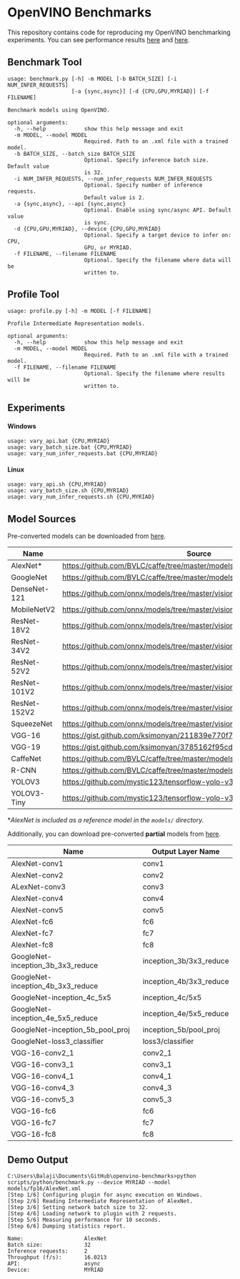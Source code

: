 # OpenVINO Benchmarks
This repository contains code for reproducing my OpenVINO benchmarking
experiments. You can see performance results [here](https://drive.google.com/open?id=1tNSlOwUzDXjHedvZuMV59DPn-WTDmy6GkywyM1jDacM) and [here](https://docs.google.com/presentation/d/1zRw1FOx5Rbz5KajbIfZz4jI0EFClj1daNtF00OgQVyA/edit#slide=id.g5d444bde14_0_0).

## Benchmark Tool
```
usage: benchmark.py [-h] -m MODEL [-b BATCH_SIZE] [-i NUM_INFER_REQUESTS]
                    [-a {sync,async}] [-d {CPU,GPU,MYRIAD}] [-f FILENAME]

Benchmark models using OpenVINO.

optional arguments:
  -h, --help            show this help message and exit
  -m MODEL, --model MODEL
                        Required. Path to an .xml file with a trained model.
  -b BATCH_SIZE, --batch_size BATCH_SIZE
                        Optional. Specify inference batch size. Default value
                        is 32.
  -i NUM_INFER_REQUESTS, --num_infer_requests NUM_INFER_REQUESTS
                        Optional. Specify number of inference requests.
                        Default value is 2.
  -a {sync,async}, --api {sync,async}
                        Optional. Enable using sync/async API. Default value
                        is sync.
  -d {CPU,GPU,MYRIAD}, --device {CPU,GPU,MYRIAD}
                        Optional. Specify a target device to infer on: CPU,
                        GPU, or MYRIAD.
  -f FILENAME, --filename FILENAME
                        Optional. Specify the filename where data will be
                        written to.
```

## Profile Tool
```
usage: profile.py [-h] -m MODEL [-f FILENAME]

Profile Intermediate Representation models.

optional arguments:
  -h, --help            show this help message and exit
  -m MODEL, --model MODEL
                        Required. Path to an .xml file with a trained model.
  -f FILENAME, --filename FILENAME
                        Optional. Specify the filename where results will be
                        written to.
```

## Experiments

#### Windows
```
usage: vary_api.bat {CPU,MYRIAD}
usage: vary_batch_size.bat {CPU,MYRIAD}
usage: vary_num_infer_requests.bat {CPU,MYRIAD}
```

#### Linux
```
usage: vary_api.sh {CPU,MYRIAD}
usage: vary_batch_size.sh {CPU,MYRIAD}
usage: vary_num_infer_requests.sh {CPU,MYRIAD}
```

## Model Sources
Pre-converted models can be downloaded from [here](https://drive.google.com/drive/folders/1s-K0dAIsJ9OoWfjkasG-wQHd-wpCwja7?usp=sharing).

| Name         | Source                                                                        |
|--------------|-------------------------------------------------------------------------------|
| AlexNet*     | https://github.com/BVLC/caffe/tree/master/models/bvlc_alexnet                 |
| GoogleNet    | https://github.com/BVLC/caffe/tree/master/models/bvlc_googlenet               |
| DenseNet-121 | https://github.com/onnx/models/tree/master/vision/classification/densenet-121 |
| MobileNetV2  | https://github.com/onnx/models/tree/master/vision/classification/mobilenet    |
| ResNet-18V2  | https://github.com/onnx/models/tree/master/vision/classification/resnet       |
| ResNet-34V2  | https://github.com/onnx/models/tree/master/vision/classification/resnet       |
| ResNet-52V2  | https://github.com/onnx/models/tree/master/vision/classification/resnet       |
| ResNet-101V2 | https://github.com/onnx/models/tree/master/vision/classification/resnet       |
| ResNet-152V2 | https://github.com/onnx/models/tree/master/vision/classification/resnet       |
| SqueezeNet   | https://github.com/onnx/models/tree/master/vision/classification/squeezenet   |
| VGG-16       | https://gist.github.com/ksimonyan/211839e770f7b538e2d8                        |
| VGG-19       | https://gist.github.com/ksimonyan/3785162f95cd2d5fee77                        |
| CaffeNet     | https://github.com/BVLC/caffe/tree/master/models/bvlc_reference_caffenet      |
| R-CNN        | https://github.com/BVLC/caffe/tree/master/models/bvlc_reference_rcnn_ilsvrc13 |
| YOLOV3       | https://github.com/mystic123/tensorflow-yolo-v3                               |
| YOLOV3-Tiny  | https://github.com/mystic123/tensorflow-yolo-v3                               |

**AlexNet is included as a reference model in the `models/` directory.*

Additionally, you can download pre-converted **partial** models from [here](https://drive.google.com/drive/folders/1X7xzMMWTxvVHcnbPB1UisB-ef2k-tJQV?usp=sharing).

| Name                              | Output Layer Name       |
|-----------------------------------|-------------------------|
| AlexNet-conv1                     | conv1                   |
| AlexNet-conv2                     | conv2                   |
| ALexNet-conv3                     | conv3                   |
| AlexNet-conv4                     | conv4                   |
| AlexNet-conv5                     | conv5                   |
| AlexNet-fc6                       | fc6                     |
| AlexNet-fc7                       | fc7                     |
| AlexNet-fc8                       | fc8                     |
| GoogleNet-inception_3b_3x3_reduce | inception_3b/3x3_reduce |
| GoogleNet-inception_4b_3x3_reduce | inception_4b/3x3_reduce |
| GoogleNet-inception_4c_5x5        | inception_4c/5x5        |
| GoogleNet-inception_4e_5x5_reduce | inception_4e/5x5_reduce |
| GoogleNet-inception_5b_pool_proj  | inception_5b/pool_proj  |
| GoogleNet-loss3_classifier        | loss3/classifier        |
| VGG-16-conv2_1                    | conv2_1                 |
| VGG-16-conv3_1                    | conv3_1                 |
| VGG-16-conv4_1                    | conv4_1                 |
| VGG-16-conv4_3                    | conv4_3                 |
| VGG-16-conv5_3                    | conv5_3                 |
| VGG-16-fc6                        | fc6                     |
| VGG-16-fc7                        | fc7                     |
| VGG-16-fc8                        | fc8                     |

## Demo Output
```
C:\Users\Balaji\Documents\GitHub\openvino-benchmarks>python scripts/python/benchmark.py --device MYRIAD --model models/fp16/AlexNet.xml
[Step 1/6] Configuring plugin for async execution on Windows.
[Step 2/6] Reading Intermediate Representation of AlexNet.
[Step 3/6] Setting network batch size to 32.
[Step 4/6] Loading network to plugin with 2 requests.
[Step 5/6] Measuring performance for 10 seconds.
[Step 6/6] Dumping statistics report.

Name:                   AlexNet
Batch size:             32
Inference requests:     2
Throughput (f/s):       16.0213
API:                    async
Device:                 MYRIAD
```
